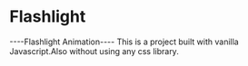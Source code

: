 # Flashlight
----Flashlight Animation----
This is a project built with vanilla Javascript.Also without using any css library.
